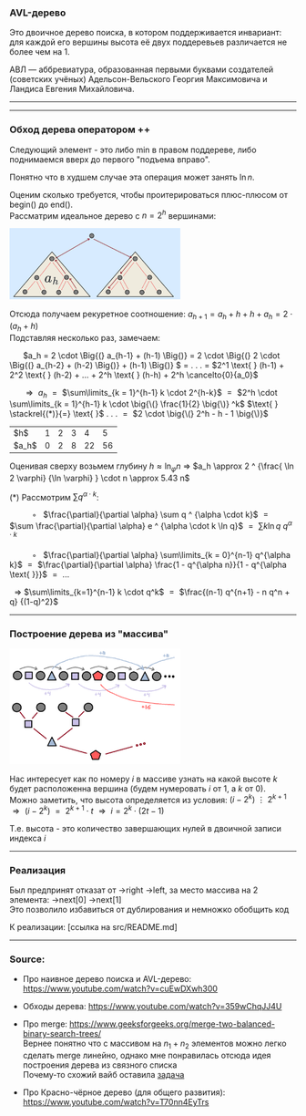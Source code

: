 ### AVL-дерево
Это двоичное дерево поиска, в котором поддерживается инвариант: для каждой его вершины высота её двух поддеревьев различается не более чем на 1.

АВЛ — аббревиатура, образованная первыми буквами создателей (советских учёных) Адельсон-Вельского Георгия Максимовича и Ландиса Евгения Михайловича.



---

---
### Обход дерева оператором ++
Следующий элемент - это либо min в правом поддереве, либо поднимаемся вверх до первого "подъема вправо".

Понятно что в худшем случае эта операция может занять $\ln n$.

Оценим сколько требуется, чтобы проитерироваться плюс-плюсом от $\text{b} \text{egin}()$ до $\text{e} \text{nd}()$. \
Рассматрим идеальное дерево с $n = 2^h$ вершинами:

<img src="images/iterating_throw_tree.png" alt="iterating_throw_tree" style="width:300px;"/>

Отсюда получаем рекуретное соотношение: $a_{h+1} = a_h + h + h + a_h = 2 \cdot (a_h + h)$ \
Подставляя несколько раз, замечаем:

&nbsp; &nbsp; &nbsp; $a_h = 2 \cdot \Big{\(} a_{h-1} + (h-1) \Big{\)} = 2 \cdot \Big{\(} 2 \cdot \Big{\(} a_{h-2} + (h-2) \Big{\)} + (h-1) \Big{\)} $
 $=$ $\text{ . . . }$ $=$
 $2^1 \text{ } (h-1) + 2^2 \text{ } (h-2) + ... + 2^h \text{ } (h-h) + 2^h \cancelto{0}{a_0}$

&nbsp; &nbsp; &nbsp; $\Rightarrow \text{ }$ $\text{ }$
$a_h$ $\text{ } = \text{ }$ $\sum\limits_{k = 1}^{h-1} k \cdot 2^{h-k}$ 
$\text{ } = \text{ }$       $2^h \cdot \sum\limits_{k = 1}^{h-1} k \cdot \big{\(} \frac{1}{2} \big{\)}  ^k$
$\text{ } \stackrel{(*)}{=} \text{ }$   $\text{ . . . }$   $\text{ } = \text{ }$   $2 \cdot \big{\(} 2^h - h - 1 \big{\)}$

<table style="margin-left: auto; margin-right: auto;"> <tr>
    <td> $h$</td>
    <td>  1 </td>  <td> 2 </td>  <td> 3 </td>  <td> 4 </td>  <td> 5 </td>
</tr>  <tr>
    <td> $a_h$ </td>
    <td> 0  </td>  <td> 2 </td>  <td> 8 </td>  <td> 22</td>  <td> 56</td>
</tr> </table>

Оценивая сверху возьмем глубину $h \approx \ln_{\varphi} n$ $\text{ }$  $\Rightarrow$  $\text{ }$
$a_h \approx  2 ^ {\frac{ \ln 2 \varphi} {\ln \varphi} } \cdot n \approx 5.43 n$

$\text{ }$

$(*)$ Рассмотрим $\sum q ^ {\alpha \cdot k}$: 

&nbsp; &nbsp; &nbsp; &nbsp; &nbsp; ◦  &nbsp;  $\frac{\partial}{\partial \alpha} \sum q ^ {\alpha \cdot k}$   $\text{ } = \text{ }$
                        $\sum \frac{\partial}{\partial \alpha} e ^ {\alpha \cdot k \ln q}$   $\text{ } = \text{ }$
                        $\sum k \ln{q} \text{ } q ^ {\alpha \cdot k}$ 
                        
&nbsp; &nbsp; &nbsp; &nbsp; &nbsp; ◦  &nbsp;  $\frac{\partial}{\partial \alpha} \sum\limits_{k = 0}^{n-1} q^{\alpha k}$   $\text{ } = \text{ }$
                        $\frac{\partial}{\partial \alpha} \frac{1 - q^{\alpha n}}{1 - q^{\alpha \text{ }}}$ $\text{ } = \text{ }$   $...$
                       
&nbsp; $\Rightarrow$ $\text{ }$ $\sum\limits_{k=1}^{n-1} k \cdot q^k$  $\text{ } = \text{ }$   $\frac{(n-1) q^{n+1} - n q^n + q} {(1-q)^2}$

---

$\text{ }$

### Построение дерева из "массива"

<img src="images/bilding_tree.png" alt="bilding_tree" style="width:300px;"/>

Нас интересует как по номеру $i$ в массиве узнать на какой высоте $k$ будет расположенна вершина (будем нумеровать $i$ от $1$, а $k$ от $0$). \
Можно заметить, что высота определяется из условия:  $(i - 2^k) \text{ } \text{ } \vdots \text{ } \text{ } 2^{k+1}$ \
$\text{ } \text{ }$  $\Rightarrow \text{ } (i - 2^k) \text{ } = \text{ } 2^{k+1} \cdot t$   $\text{ } \text{ }$  $\Rightarrow \text{ } i = 2^k \cdot (2t - 1)$

Т.е. высота - это количество завершающих нулей в двоичной записи индекса $i$

---

$\text{ }$

### Реализация

Был предпринят отказат от ->right ->left, за место массива на 2 элемента: ->next[0] ->next[1] \
Это позволило избавиться от дублирования и немножко обобщить код

К реализации: [ссылка на src/README.md]

---
### Source:
- Про наивное дерево поиска и AVL-дерево: https://www.youtube.com/watch?v=cuEwDXwh300

- Обходы дерева: https://www.youtube.com/watch?v=359wChqJJ4U

- Про merge: https://www.geeksforgeeks.org/merge-two-balanced-binary-search-trees/ \
  Вернее понятно что с массивом на $n_1 + n_2$ элементов можно легко сделать merge линейно, однако мне понравилась отсюда идея построения дерева из связного списка \
  Почему-то схожий вайб оставила [задача](https://www.codewars.com/kata/5e0607115654a900140b3ce3)

- Про Красно-чёрное дерево (для общего развития): https://www.youtube.com/watch?v=T70nn4EyTrs
